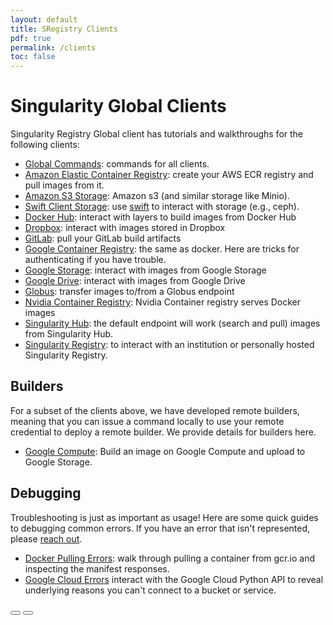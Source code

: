 ```yaml
---
layout: default
title: SRegistry Clients
pdf: true
permalink: /clients
toc: false
---
```


# Singularity Global Clients
Singularity Registry Global client has tutorials and walkthroughs for the following clients:

 - [Global Commands](/sregistry-cli/commands): commands for all clients.
 - [Amazon Elastic Container Registry](/sregistry-cli/client-aws): create your AWS ECR registry and pull images from it.
 - [Amazon S3 Storage](/sregistry-cli/client-s3): Amazon s3 (and similar storage like Minio).
 - [Swift Client Storage](/sregistry-cli/client-swift): use [swift](http://docs.ceph.com/docs/jewel/radosgw/swift/python/) to interact with storage (e.g., ceph).
 - [Docker Hub](/sregistry-cli/client-docker): interact with layers to build images from Docker Hub
 - [Dropbox](/sregistry-cli/client-dropbox): interact with images stored in Dropbox
 - [GitLab](/sregistry-cli/client-gitlab): pull your GitLab build artifacts
 - [Google Container Registry](/sregistry-cli/client-gcr): the same as docker. Here are tricks for authenticating if you have trouble.
 - [Google Storage](/sregistry-cli/client-google-storage): interact with images from Google Storage
 - [Google Drive](/sregistry-cli/client-google-drive): interact with images from Google Drive
 - [Globus](/sregistry-cli/client-globus): transfer images to/from a Globus endpoint
 - [Nvidia Container Registry](/sregistry-cli/client-nvidia): Nvidia Container registry serves Docker images
 - [Singularity Hub](/sregistry-cli/client-hub): the default endpoint will work (search and pull) images from Singularity Hub.
 - [Singularity Registry](/sregistry-cli/client-registry): to interact with an institution or personally hosted Singularity Registry.

## Builders
For a subset of the clients above, we have developed remote builders, meaning that
you can issue a command locally to use your remote credential to deploy a remote builder.
We provide details for builders here.

 - [Google Compute](/sregistry-cli/client-google-compute): Build an image on Google Compute and upload to Google Storage.


## Debugging
Troubleshooting is just as important as usage! Here are some quick guides to debugging common errors. If you have an error that isn't represented, please <a href="https://www.github.com/singularityhub/sregistry-cli/issues" target="_blank">reach out</a>.

 - [Docker Pulling Errors](/sregistry-cli/client-docker-debugging): walk through pulling a container from gcr.io and inspecting the manifest responses.
 - [Google Cloud Errors](/sregistry-cli/client-google-debugging) interact with the Google Cloud Python API to reveal underlying reasons you can't connect to a bucket or service.

<div>
    <a href="/sregistry-cli/getting-started"><button class="previous-button btn btn-primary"><i class="fa fa-chevron-left"></i> </button></a>
    <a href="/sregistry-cli/commands"><button class="next-button btn btn-primary"><i class="fa fa-chevron-right"></i> </button></a>
</div><br>
